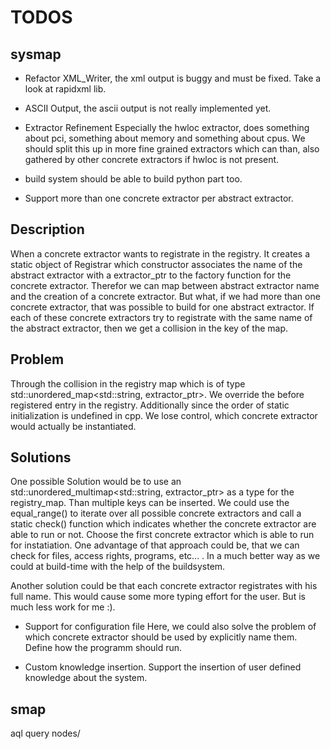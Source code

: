 # TODOS

## sysmap

* Refactor XML_Writer, the xml output is buggy and must be fixed. Take a look at rapidxml lib.

* ASCII Output, the ascii output is not really implemented yet.

* Extractor Refinement
  Especially the hwloc extractor, does something about pci, something about memory and something about cpus.
  We should split this up in more fine grained extractors which can than, also gathered by other concrete extractors if hwloc is not present.

* build system should be able to build python part too.


* Support more than one concrete extractor per abstract extractor.

## Description
  When a concrete extractor wants to registrate in the registry. It creates
  a static object of Registrar which constructor associates the name of the
  abstract extractor with a extractor_ptr to the factory function for the concrete extractor.
  Therefor we can map between abstract extractor name and the creation of a concrete extractor.
  But what, if we had more than one concrete extractor, that was possible to build for one abstract extractor.
  If each of these concrete extractors try to registrate with the same name of the abstract extractor,
  then we get a collision in the key of the map.

## Problem
  Through the collision in the registry map which is of type std::unordered_map<std::string, extractor_ptr>.
  We override the before registered entry in the registry. Additionally since the order of static initialization
  is undefined in cpp. We lose control, which concrete extractor would actually be instantiated.

## Solutions
  One possible Solution would be to use an std::unordered_multimap<std::string, extractor_ptr> as a type for the registry_map.
  Than multiple keys can be inserted. We could use the equal_range() to iterate over all possible concrete extractors and
  call a static check() function which indicates whether the concrete extractor are able to run or not.
  Choose the first concrete extractor which is able to run for instatiation.
  One advantage of that approach could be, that we can check for files, access rights, programs, etc... .
  In a much better way as we could at build-time with the help of the buildsystem.

  Another solution could be that each concrete extractor registrates with his full name.
  This would cause some more typing effort for the user.
  But is much less work for me :).

* Support for configuration file
  Here, we could also solve the problem of which concrete extractor should be used by explicitly name them.
  Define how the programm should run.

* Custom knowledge insertion.
  Support the insertion of user defined knowledge about the system.

## smap

aql query nodes/<hostname>
